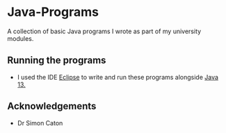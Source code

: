 # Java-Programs
A collection of basic Java programs I wrote as part of my university modules.

## Running the programs
- I used the IDE [Eclipse](https://www.eclipse.org/ide/) to write and run these programs alongside [Java 13.](https://www.oracle.com/java/technologies/javase-jdk13-downloads.html)

## Acknowledgements
- Dr Simon Caton
